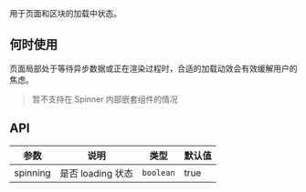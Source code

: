 用于页面和区块的加载中状态。

## 何时使用

页面局部处于等待异步数据或正在渲染过程时，合适的加载动效会有效缓解用户的焦虑。

> 暂不支持在 Spinner 内部嵌套组件的情况

## API

| 参数     | 说明              | 类型      | 默认值 |
| -------- | ----------------- | --------- | ------ |
| spinning | 是否 loading 状态 | `boolean` | true   |
